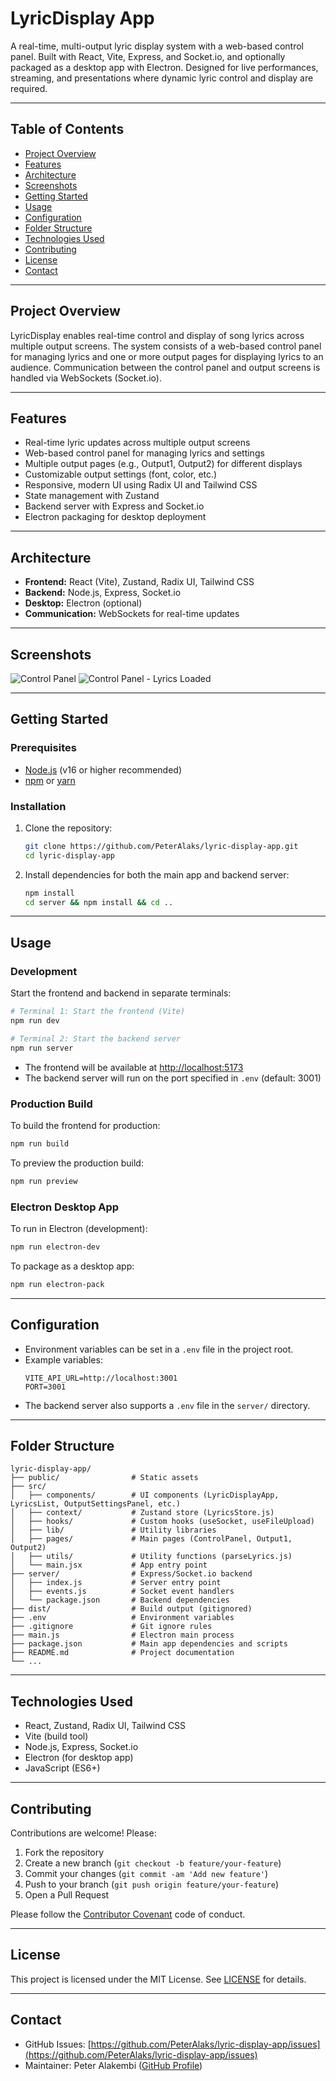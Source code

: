 # LyricDisplay App

A real-time, multi-output lyric display system with a web-based control panel. Built with React, Vite, Express, and Socket.io, and optionally packaged as a desktop app with Electron. Designed for live performances, streaming, and presentations where dynamic lyric control and display are required.

---

## Table of Contents
- [Project Overview](#project-overview)
- [Features](#features)
- [Architecture](#architecture)
- [Screenshots](#screenshots)
- [Getting Started](#getting-started)
- [Usage](#usage)
- [Configuration](#configuration)
- [Folder Structure](#folder-structure)
- [Technologies Used](#technologies-used)
- [Contributing](#contributing)
- [License](#license)
- [Contact](#contact)

---

## Project Overview
LyricDisplay enables real-time control and display of song lyrics across multiple output screens. The system consists of a web-based control panel for managing lyrics and one or more output pages for displaying lyrics to an audience. Communication between the control panel and output screens is handled via WebSockets (Socket.io).

---

## Features
- Real-time lyric updates across multiple output screens
- Web-based control panel for managing lyrics and settings
- Multiple output pages (e.g., Output1, Output2) for different displays
- Customizable output settings (font, color, etc.)
- Responsive, modern UI using Radix UI and Tailwind CSS
- State management with Zustand
- Backend server with Express and Socket.io
- Electron packaging for desktop deployment

---

## Architecture
- **Frontend:** React (Vite), Zustand, Radix UI, Tailwind CSS
- **Backend:** Node.js, Express, Socket.io
- **Desktop:** Electron (optional)
- **Communication:** WebSockets for real-time updates

---

## Screenshots
<!-- Add screenshots to docs/screenshots/ and update the paths below -->
![Control Panel](public/screenshots/Default.png)
![Control Panel - Lyrics Loaded](public/screenshots/Added%20Lyrics.png)

---

## Getting Started

### Prerequisites
- [Node.js](https://nodejs.org/) (v16 or higher recommended)
- [npm](https://www.npmjs.com/) or [yarn](https://yarnpkg.com/)

### Installation
1. Clone the repository:
   ```sh
   git clone https://github.com/PeterAlaks/lyric-display-app.git
   cd lyric-display-app
   ```
2. Install dependencies for both the main app and backend server:
   ```sh
   npm install
   cd server && npm install && cd ..
   ```

---

## Usage

### Development
Start the frontend and backend in separate terminals:
```sh
# Terminal 1: Start the frontend (Vite)
npm run dev

# Terminal 2: Start the backend server
npm run server
```
- The frontend will be available at [http://localhost:5173](http://localhost:5173)
- The backend server will run on the port specified in `.env` (default: 3001)

### Production Build
To build the frontend for production:
```sh
npm run build
```
To preview the production build:
```sh
npm run preview
```

### Electron Desktop App
To run in Electron (development):
```sh
npm run electron-dev
```
To package as a desktop app:
```sh
npm run electron-pack
```

---

## Configuration
- Environment variables can be set in a `.env` file in the project root.
- Example variables:
  ```env
  VITE_API_URL=http://localhost:3001
  PORT=3001
  ```
- The backend server also supports a `.env` file in the `server/` directory.

---

## Folder Structure
```
lyric-display-app/
├── public/                # Static assets
├── src/
│   ├── components/        # UI components (LyricDisplayApp, LyricsList, OutputSettingsPanel, etc.)
│   ├── context/           # Zustand store (LyricsStore.js)
│   ├── hooks/             # Custom hooks (useSocket, useFileUpload)
│   ├── lib/               # Utility libraries
│   ├── pages/             # Main pages (ControlPanel, Output1, Output2)
│   ├── utils/             # Utility functions (parseLyrics.js)
│   └── main.jsx           # App entry point
├── server/                # Express/Socket.io backend
│   ├── index.js           # Server entry point
│   ├── events.js          # Socket event handlers
│   └── package.json       # Backend dependencies
├── dist/                  # Build output (gitignored)
├── .env                   # Environment variables
├── .gitignore             # Git ignore rules
├── main.js                # Electron main process
├── package.json           # Main app dependencies and scripts
├── README.md              # Project documentation
└── ...
```

---

## Technologies Used
- React, Zustand, Radix UI, Tailwind CSS
- Vite (build tool)
- Node.js, Express, Socket.io
- Electron (for desktop app)
- JavaScript (ES6+)

---

## Contributing

Contributions are welcome! Please:
1. Fork the repository
2. Create a new branch (`git checkout -b feature/your-feature`)
3. Commit your changes (`git commit -am 'Add new feature'`)
4. Push to your branch (`git push origin feature/your-feature`)
5. Open a Pull Request

Please follow the [Contributor Covenant](https://www.contributor-covenant.org/) code of conduct.

---

## License

This project is licensed under the MIT License. See [LICENSE](LICENSE) for details.

---

## Contact
- GitHub Issues: [https://github.com/PeterAlaks/lyric-display-app/issues](https://github.com/PeterAlaks/lyric-display-app/issues)
- Maintainer: Peter Alakembi ([GitHub Profile](https://github.com/PeterAlaks))
